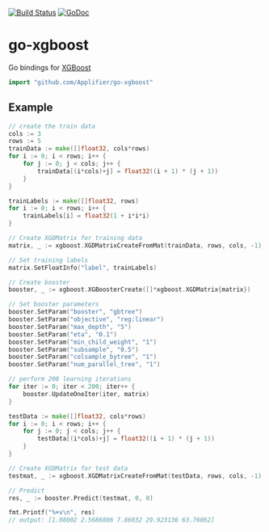 [![Build Status](https://travis-ci.org/Applifier/go-xgboost.svg?branch=master)](https://travis-ci.org/Applifier/go-xgboost)
[![GoDoc](https://godoc.org/github.com/Applifier/go-xgboost?status.svg)](http://godoc.org/github.com/Applifier/go-xgboost)


# go-xgboost

Go bindings for [XGBoost](https://github.com/dmlc/xgboost)

```go
import "github.com/Applifier/go-xgboost"
```

## Example

```go
// create the train data
cols := 3
rows := 5
trainData := make([]float32, cols*rows)
for i := 0; i < rows; i++ {
    for j := 0; j < cols; j++ {
        trainData[(i*cols)+j] = float32((i + 1) * (j + 1))
    }
}

trainLabels := make([]float32, rows)
for i := 0; i < rows; i++ {
    trainLabels[i] = float32(1 + i*i*i)
}

// Create XGDMatrix for training data
matrix, _ := xgboost.XGDMatrixCreateFromMat(trainData, rows, cols, -1)

// Set training labels
matrix.SetFloatInfo("label", trainLabels)

// Create booster
booster, _ := xgboost.XGBoosterCreate([]*xgboost.XGDMatrix{matrix})

// Set booster parameters
booster.SetParam("booster", "gbtree")
booster.SetParam("objective", "reg:linear")
booster.SetParam("max_depth", "5")
booster.SetParam("eta", "0.1")
booster.SetParam("min_child_weight", "1")
booster.SetParam("subsample", "0.5")
booster.SetParam("colsample_bytree", "1")
booster.SetParam("num_parallel_tree", "1")

// perform 200 learning iterations
for iter := 0; iter < 200; iter++ {
    booster.UpdateOneIter(iter, matrix)
}

testData := make([]float32, cols*rows)
for i := 0; i < rows; i++ {
    for j := 0; j < cols; j++ {
        testData[(i*cols)+j] = float32((i + 1) * (j + 1))
    }
}

// Create XGDMatrix for test data
testmat, _ := xgboost.XGDMatrixCreateFromMat(testData, rows, cols, -1)

// Predict
res, _ := booster.Predict(testmat, 0, 0)

fmt.Printf("%+v\n", res)
// output: [1.08002 2.5686886 7.86032 29.923136 63.76062]
```
